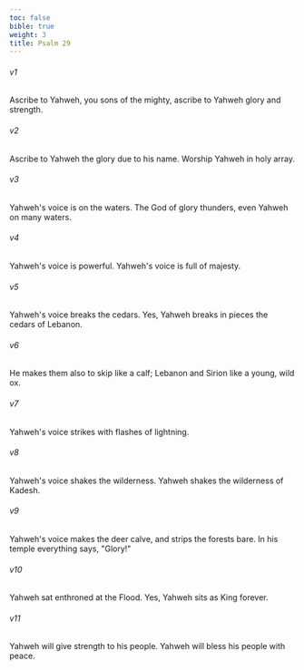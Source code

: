 ```yaml
---
toc: false
bible: true
weight: 3
title: Psalm 29
---
```




###### v1 
Ascribe to Yahweh, you sons of the mighty, ascribe to Yahweh glory and strength. 

###### v2 
Ascribe to Yahweh the glory due to his name. Worship Yahweh in holy array. 

###### v3 
Yahweh's voice is on the waters. The God of glory thunders, even Yahweh on many waters. 

###### v4 
Yahweh's voice is powerful. Yahweh's voice is full of majesty. 

###### v5 
Yahweh's voice breaks the cedars. Yes, Yahweh breaks in pieces the cedars of Lebanon. 

###### v6 
He makes them also to skip like a calf; Lebanon and Sirion like a young, wild ox. 

###### v7 
Yahweh's voice strikes with flashes of lightning. 

###### v8 
Yahweh's voice shakes the wilderness. Yahweh shakes the wilderness of Kadesh. 

###### v9 
Yahweh's voice makes the deer calve, and strips the forests bare. In his temple everything says, "Glory!" 

###### v10 
Yahweh sat enthroned at the Flood. Yes, Yahweh sits as King forever. 

###### v11 
Yahweh will give strength to his people. Yahweh will bless his people with peace.
